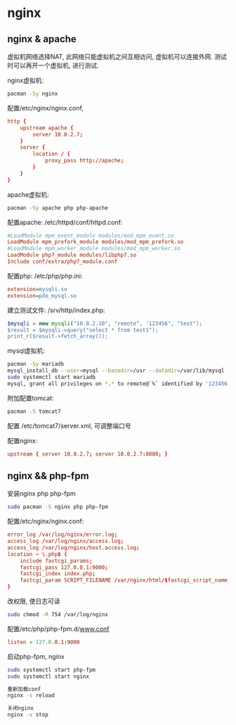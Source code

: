 # nginx


## nginx & apache

虚拟机网络选择NAT, 此网络只能虚拟机之间互相访问, 虚拟机可以连接外网. 测试时可以再开一个虚拟机, 进行测试.

nginx虚拟机:

```bash
pacman -Sy nginx
```

配置/etc/nginx/nginx.conf,

```conf
http {
    upstream apache {
        server 10.0.2.7;
    }
    server {
        location / {
            proxy_pass http://apache;
        }
    }
}
```


apache虚拟机:

```bash
pacman -Sy apache php php-apache
```

配置apache: /etc/httpd/conf/httpd.conf:


```conf
#LoadModule mpm_event_module modules/mod_mpm_event.so
LoadModule mpm_prefork_module modules/mod_mpm_prefork.so
#LoadModule mpm_worker_module modules/mod_mpm_worker.so
LoadModule php7_module modules/libphp7.so
Include conf/extra/php7_module.conf
```


配置php: /etc/php/php.ini:

```ini
extension=mysqli.so
extension=pdo_mysql.so
```

建立测试文件: /srv/http/index.php:


```php
$mysqli = new mysqli("10.0.2.10", "remote", '123456", "test");
$result = $mysqli->query("select * from test1");
print_r($result->fetch_array());
```




mysql虚拟机:

```bash
pacman -Sy mariadb
mysql_install_db --user=mysql --basedir=/usr --datadir=/var/lib/mysql
sudo systemctl start mariadb
mysql, grant all privileges on *.* to remote@`%` identified by '123456';
```




附加配置tomcat:

```bash
pacman -S tomcat7
```

配置 /etc/tomcat7/server.xml, 可调整端口号

配置nginx: 

```conf
upstream { server 10.0.2.7; server 10.0.2.7:8080; }
```





## nginx && php-fpm

安装nginx php php-fpm

```bash
sudo pacman -S nginx php php-fpm
```

配置/etc/nginx/nginx.conf:

```conf
error_log /var/log/nginx/error.log;
access_log /var/log/nginx/access.log;
access_log /var/log/nginx/host.access.log;
location ~ \.php$ {
    include fastcgi_params;
    fastcgi_pass 127.0.0.1:9000;
    fastcgi_index index.php;
    fastcgi_param SCRIPT_FILENAME /var/nginx/html/$fastcgi_script_name;  这里注意要指定php脚本路径
}
```

改权限, 使日志可读

```bash
sudo chmod -R 754 /var/log/nginx
```

配置/etc/php/php-fpm.d/www.conf

```conf
listen = 127.0.0.1:9000
```

启动php-fpm, nginx

```bash
sudo systemctl start php-fpm
sudo systemctl start nginx
```


```bash
重新加载conf
nginx -s reload

关闭nginx
nginx -s stop
```